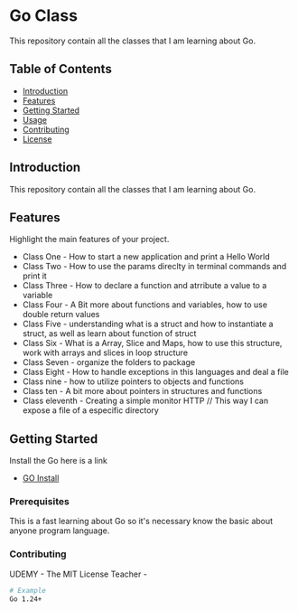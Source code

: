 # Go Class

This repository contain all the classes that I am learning about Go.

## Table of Contents

- [Introduction](#introduction)
- [Features](#features)
- [Getting Started](#getting-started)
- [Usage](#usage)
- [Contributing](#contributing)
- [License](#license)

## Introduction

This repository contain all the classes that I am learning about Go.

## Features

Highlight the main features of your project.

- Class One  -  How to start a new application and print a  Hello World
- Class Two - How to use the params direclty in terminal commands and print it
- Class Three - How to declare a function and atrribute a value to a variable
- Class Four - A Bit more about functions and variables, how to use double return values
- Class Five - understanding what is a struct and how to instantiate a struct,  as well as learn about function of struct
- Class Six - What is a Array, Slice and Maps, how to use this structure, work with arrays and slices in loop structure
- Class Seven - organize the folders to package 
- Class Eight - How to handle exceptions in this languages and deal a file
- Class nine - how to utilize pointers to objects and functions
- Class ten - A bit more about pointers in structures and functions
- Class eleventh - Creating a simple monitor HTTP // This way I can expose a file of a especific directory


## Getting Started

Install the Go here is a link 

- [GO Install](https://go.dev/dl/)

### Prerequisites

This is a fast learning about Go so it's necessary know the basic about anyone program language.

### Contributing

 UDEMY - The MIT License
 Teacher - 


```bash
# Example
Go 1.24+

````